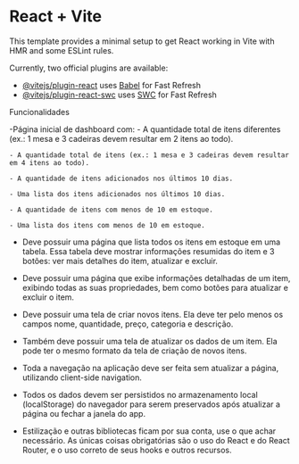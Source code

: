 # React + Vite

This template provides a minimal setup to get React working in Vite with HMR and some ESLint rules.

Currently, two official plugins are available:

- [@vitejs/plugin-react](https://github.com/vitejs/vite-plugin-react/blob/main/packages/plugin-react/README.md) uses [Babel](https://babeljs.io/) for Fast Refresh
- [@vitejs/plugin-react-swc](https://github.com/vitejs/vite-plugin-react-swc) uses [SWC](https://swc.rs/) for Fast Refresh

Funcionalidades

-Página inicial de dashboard com:
    - A quantidade total de itens diferentes (ex.: 1 mesa e 3 cadeiras devem resultar em 2 itens ao todo).

    - A quantidade total de itens (ex.: 1 mesa e 3 cadeiras devem resultar em 4 itens ao todo).

    - A quantidade de itens adicionados nos últimos 10 dias.

    - Uma lista dos itens adicionados nos últimos 10 dias.

    - A quantidade de itens com menos de 10 em estoque.

    - Uma lista dos itens com menos de 10 em estoque.

- Deve possuir uma página que lista todos os itens em estoque em uma tabela. Essa tabela deve mostrar informações resumidas do item e 3 botões: ver mais detalhes do item, atualizar e excluir.

- Deve possuir uma página que exibe informações detalhadas de um item, exibindo todas as suas propriedades, bem como botões para atualizar e excluir o item.

- Deve possuir uma tela de criar novos itens. Ela deve ter pelo menos os campos nome, quantidade, preço, categoria e descrição.

- Também deve possuir uma tela de atualizar os dados de um item. Ela pode ter o mesmo formato da tela de criação de novos itens.

- Toda a navegação na aplicação deve ser feita sem atualizar a página, utilizando client-side navigation.

- Todos os dados devem ser persistidos no armazenamento local (localStorage) do navegador para serem preservados após atualizar a página ou fechar a janela do app.

- Estilização e outras bibliotecas ficam por sua conta, use o que achar necessário. As únicas coisas obrigatórias são o uso do React e do React Router, e o uso correto de seus hooks e outros recursos.